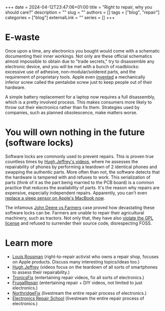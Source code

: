 +++ 
date = 2024-04-12T23:47:06+01:00
title = "Right to repair, why you should care?"
description = ""
slug = ""
authors = []
tags = ["blog", "repair"]
categories = ["blog"]
externalLink = ""
series = []
+++

# E-waste

Once upon a time, any electronics you bought would come with a schematic documenting their inner workings. Not only are these official schematics almost impossible to obtain due to "trade secrets," try to disassemble any electronic device, and you will be met with a bunch of roadblocks: excessive use of adhesive, non-modular/soldered parts, and the requirement of proprietary tools. Apple even [invented](https://www.ifixit.com/News/9905/bit-history-the-pentalobe) a mechanically inferior screw called the pentalobe screw just to keep people out of their hardware.

A simple battery replacement for a laptop now requires a full disassembly, which is a pretty involved process. This makes consumers more likely to throw out their electronics rather than fix them. Strategies used by companies, such as planned obsolescence, make matters worse. 

# You will own nothing in the future (software locks)

Software locks are commonly used to prevent repairs. This is proven true countless times by [Hugh Jeffrey's videos](https://www.youtube.com/@HughJeffreys), where he assesses the repairability of phones by performing a teardown of 2 identical phones and swapping the authentic parts. More often than not, the software detects that the hardware is tampered with and refuses to work. This serialization of parts (think of it as the part being married to the PCB board) is a common practice that reduces the availability of parts. It's the reason why repairs are expensive, especially independent repairs. Apparently, you can't even [replace a sleep sensor on Apple's MacBook now](https://www.youtube.com/watch?v=RIFQC8iA65k).

The infamous [John Deere vs Farmers](https://www.youtube.com/watch?v=IioP5x_ckWE) case proved how devastating these software locks can be. Farmers are unable to repair their agricultural machinery, such as tractors. Not only that, they have also [violate the GPL license](https://www.youtube.com/watch?v=5rgsXq2e7Ck) and refused to surrender their source code, disrespecting FOSS. 

# Learn more

- [Louis Rossman](https://www.youtube.com/@rossmanngroup) (right-to-repair activist who owns a repair shop, focuses on Apple products. Discuss many interesting topics/ideas too.)
- [Hugh Jeffrey](https://www.youtube.com/@HughJeffreys) (videos focus on the teardown of all sorts of smartphones to assess their repairability.)
- [TronicsFix](https://www.youtube.com/@TronicsFix) (entertaining repair videos, fix all sorts of electronics.)
- [FrugalRepair](https://www.youtube.com/@FrugalRepair) (entertaining repair + DIY videos, not limited to just electronics.)
- [NorthridgeFix](https://www.youtube.com/@NorthridgeFix) (livestream the entire repair process of electronics.)
- [Electronics Repair School](https://www.youtube.com/c/Electronicsrepairschool) (livestream the entire repair process of electronics.)

